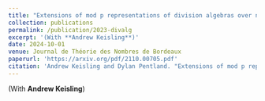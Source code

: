```yaml
---
title: "Extensions of mod p representations of division algebras over non-Archimedean local fields"
collection: publications
permalink: /publication/2023-divalg
excerpt: '(With **Andrew Keisling**)'
date: 2024-10-01
venue: Journal de Théorie des Nombres de Bordeaux
paperurl: 'https://arxiv.org/pdf/2110.00705.pdf'
citation: 'Andrew Keisling and Dylan Pentland. "Extensions of mod p representations of division algebras over non-Archimedean local fields." Journal de Théorie des Nombres de Bordeaux (2024).'
---
```

(With **Andrew Keisling**)